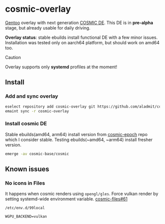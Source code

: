 # cosmic-overlay

[Gentoo](https://gentoo.org) overlay with next generation 
[COSMIC DE](https://blog.system76.com/tags/COSMIC%20DE). This DE is in
**pre-alpha** stage, but already usable for daily driving.

**Overlay status**: stable ebuilds install functional DE with a few minor
issues. Installation was tested only on aarch64 platform, but should work on
amd64 too.

> [!CAUTION]
> Overlay supports only **systemd** profiles at the moment!

## Install

### Add and sync overlay

```bash
eselect repository add cosmic-overlay git https://github.com/aladmit/cosmic-overlay.git
emaint sync -r cosmic-overlay
```

### Install cosmic DE

Stable ebuilds(amd64, arm64) install version from [cosmic-epoch](https://github.com/pop-os/cosmic-epoch)
repo which I consider stable. Testing ebuilds(~amd64, ~arm64) install fresher
version.

```bash
emerge -av cosmic-base/cosmic
```

## Known issues

### No icons in Files

It happens when cosmic renders using `opengl/gles`. Force vulkan render by
setting systemd-wide environment variable.
[cosmic-files#61](https://github.com/pop-os/cosmic-files/issues/61)

`/etc/env.d/99local`

```
WGPU_BACKEND=vulkan
```
